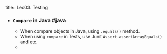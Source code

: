 title:: Lec03. Testing

- ### `Compare` in Java #java
	- When compare objects in Java, using `.equals()` method.
	- When using `compare` in Tests, use Junit `Assert.assertArrayEquals()` and etc.
	-